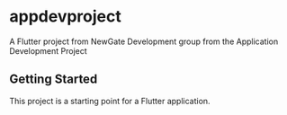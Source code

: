 # appdevproject

A Flutter project from NewGate Development group from the Application Development Project

## Getting Started

This project is a starting point for a Flutter application.
